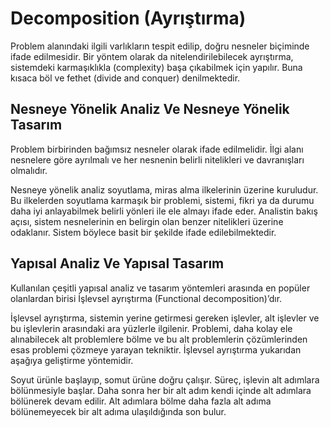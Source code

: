 # Decomposition (Ayrıştırma)

Problem alanındaki ilgili varlıkların tespit edilip, doğru nesneler biçiminde ifade edilmesidir. Bir yöntem olarak da nitelendirilebilecek ayrıştırma, sistemdeki karmaşıklıkla (complexity) başa çıkabilmek için yapılır. Buna kısaca böl ve fethet (divide and conquer) denilmektedir.  

## Nesneye Yönelik Analiz Ve Nesneye Yönelik Tasarım  

Problem birbirinden bağımsız nesneler olarak ifade edilmelidir. İlgi alanı nesnelere göre ayrılmalı ve her nesnenin belirli nitelikleri ve davranışları olmalıdır.  

Nesneye yönelik analiz soyutlama, miras alma ilkelerinin üzerine kuruludur. Bu ilkelerden soyutlama karmaşık bir problemi, sistemi, fikri ya da durumu daha iyi anlayabilmek belirli yönleri ile ele almayı ifade eder. Analistin bakış açısı, sistem nesnelerinin en belirgin olan benzer nitelikleri üzerine odaklanır. Sistem böylece basit bir şekilde ifade edilebilmektedir.  

## Yapısal Analiz Ve Yapısal Tasarım  

Kullanılan çeşitli yapısal analiz ve tasarım yöntemleri arasında en popüler olanlardan birisi İşlevsel ayrıştırma (Functional decomposition)’dır.   

İşlevsel ayrıştırma, sistemin yerine getirmesi gereken işlevler, alt işlevler ve bu işlevlerin arasındaki ara yüzlerle ilgilenir. Problemi, daha kolay ele alınabilecek alt problemlere bölme ve bu alt problemlerin çözümlerinden esas problemi çözmeye yarayan tekniktir. İşlevsel ayrıştırma yukarıdan aşağıya geliştirme yöntemidir.   

Soyut ürünle başlayıp, somut ürüne doğru çalışır. Süreç, işlevin alt adımlara bölünmesiyle başlar.
Daha sonra her bir alt adım kendi içinde alt adımlara bölünerek devam edilir. Alt adımlara bölme daha fazla alt adıma bölünemeyecek bir alt adıma ulaşıldığında son bulur.

